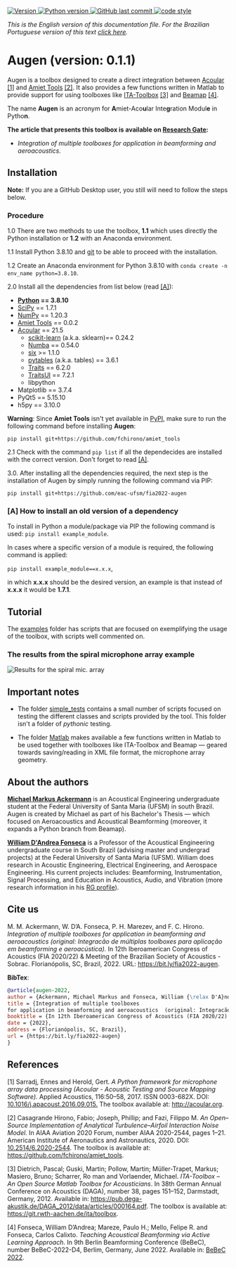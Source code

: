 <p align="left">
  <a href="https://github.com/eac-ufsm/augen/" target="_blank">
    <img alt="Version" src="https://img.shields.io/badge/Version-0.1.1-brightgreen">
  </a>

  <a href="https://www.python.org/downloads/release/python-3810/" target="_blank">
    <img alt="Python version" src="https://img.shields.io/badge/Python-3.8.10-blue">
  </a>

  <a href="https://github.com/eac-ufsm/augen/commits/master" target="_blank">
    <img src="https://img.shields.io/github/last-commit/eac-ufsm/augen" alt="GitHub last commit">
  </a>

  <a href="https://github.com/psf/black" target="_blank">
    <img alt="code style" src="https://img.shields.io/badge/code style-black-black">
  </a>
</p>

*This is the English version of this documentation file. For the Brazilian Portuguese version of this text [click here](README_PT-BR.md).*

# Augen (version: 0.1.1)

Augen is a toolbox designed to create a direct integration between [Acoular](https://github.com/acoular/acoular) [[1]](#1) and [Amiet Tools](https://github.com/fchirono/amiet_tools) [[2]](#2). It also provides a few functions written in Matlab to provide support for using toolboxes like [ITA-Toolbox](https://git.rwth-aachen.de/ita/toolbox) [[3]](#3) and [Beamap](https://github.com/eac-ufsm/beamap) [[4]](#4).

The name **Augen** is an acronym for **A**miet-Aco**u**lar Inte**g**ration Modul**e** in Pytho**n**.

**The article that presents this toolbox is available on [Research Gate](https://www.researchgate.net/publication/363031873_Integracao_de_multiplas_toolboxes_para_aplicacao_em_beamforming_e_aeroacustica):**

- *Integration of multiple toolboxes for application in beamforming and aeroacoustics.*

## Installation

**Note:** If you are a GitHub Desktop user, you still will need to follow the steps below.

### Procedure

1.0 There are two methods to use the toolbox, **1.1** which uses directly the Python installation or **1.2** with an Anaconda environment.

1.1 Install Python 3.8.10 and [git](https://git-scm.com/) to be able to proceed with the installation.

1.2 Create an Anaconda environment for Python 3.8.10 with ```conda create -n env_name python=3.8.10```.

2.0 Install all the dependencies from list below (read [[A]](#A)):
- **[Python](https://www.python.org/downloads/release/python-3810/) == 3.8.10**
- [SciPy](https://scipy.org/) == 1.7.1
- [NumPy](https://numpy.org/) == 1.20.3
- [Amiet Tools](https://github.com/fchirono/amiet_tools) == 0.0.2
- [Acoular](https://github.com/acoular/acoular) == 21.5
  - [scikit-learn](https://scikit-learn.org/stable/) (a.k.a. sklearn)== 0.24.2
  - [Numba](https://numba.pydata.org/) == 0.54.0
  - [six](https://github.com/benjaminp/six) >= 1.1.0
  - [pytables](https://github.com/PyTables/PyTables) (a.k.a. tables) == 3.6.1
  - [Traits](https://docs.enthought.com/traits/index.html) == 6.2.0
  - [TraitsUI](https://docs.enthought.com/traitsui/) == 7.2.1
  - libpython
- Matplotlib == 3.7.4
- PyQt5 == 5.15.10
- h5py == 3.10.0

**Warning**: Since **Amiet Tools** isn't yet available in [PyPI](https://pypi.org/), make sure to run the following command before installing **Augen**:

```pip install git+https://github.com/fchirono/amiet_tools```

2.1 Check with the command ```pip list``` if all the dependecides are installed with the correct version. Don't forget to read [[A]](#A).

3.0. After installing all the dependencies required, the next step is the installation of Augen by simply running the following command via PIP:

```pip install git+https://github.com/eac-ufsm/fia2022-augen```


### <a id="A">[A]</a> How to install an old version of a dependency 

To install in Python a module/package via PIP the following command is used:
```pip install example_module```.

In cases where a specific version of a module is required, the following command is applied:

```pip install example_module==x.x.x```,

in which **x.x.x** should be the desired version, an example is that instead of **x.x.x** it would be **1.7.1**.

## Tutorial

The [examples](examples) folder has scripts that are focused on exemplifying the usage of the toolbox, with scripts well commented on.

### The results from the spiral microphone array example

![Results for the spiral mic. array](examples/fia22/images/Spiral_MicArray.png)

## Important notes

- The folder [simple_tests](simple_tests) contains a small number of scripts focused on testing the different classes and scripts provided by the tool. This folder isn't a folder of *pythonic* testing.

- The folder [Matlab](matlab) makes available a few functions written in Matlab to be used together with toolboxes like ITA-Toolbox and Beamap — geared towards saving/reading in XML file format, the microphone array geometry.

## About the authors

**[Michael Markus Ackermann](https://www.researchgate.net/profile/Michael-Ackermann-3)** is an Acoustical Engineering undergraduate student at the Federal University of Santa Maria (UFSM) in south Brazil. Augen is created by Michael as part of his Bachelor's Thesis — which focused on Aeroacoustics and Acoustical Beamforming (moreover, it expands a Python branch from Beamap).

**[William D'Andrea Fonseca](https://www.researchgate.net/profile/William-Fonseca-4)** is a Professor of the Acoustical Engineering undergraduate course in South Brazil (advising master and undergrad projects) at the Federal University of Santa Maria (UFSM). William does research in Acoustic Engineering, Electrical Engineering, and Aerospace Engineering. His current projects includes: Beamforming, Instrumentation, Signal Processing, and Education in Acoustics, Audio, and Vibration (more research information in his [RG profile](http://will.eng.br)).

## Cite us

M. M. Ackermann, W. D’A. Fonseca, P. H. Marezev, and F. C. Hirono. *Integration of multiple toolboxes for application in beamforming and aeroacoustics  (original: Integracão de múltiplas toolboxes para aplicação em beamforming e aeroacústica).* In 12th Iberoamerican Congress of Acoustics (FIA 2020/22) & Meeting of the Brazilian Society of Acoustics - Sobrac. Florianópolis, SC, Brazil, 2022. URL: <https://bit.ly/fia2022-augen>.

**BibTex**:

```bibtex
@article{augen-2022,
author = {Ackermann, Michael Markus and Fonseca, William {\relax D'A}ndrea, and Mareze, Paulo Henrique and Casagrande Hirono, Fábio},
title = {Integration of multiple toolboxes
for application in beamforming and aeroacoustics  (original: Integracão de múltiplas toolboxes para aplicação em beamforming e aeroacústica)},
booktitle = {In 12th Iberoamerican Congress of Acoustics (FIA 2020/22) \& Meeting of the Brazilian Society of Acoustics - Sobrac.},
date = {2022},
address = {Florianópolis, SC, Brazil},
url = {https://bit.ly/fia2022-augen}
}
```

## References

<a id="1">[1]</a> Sarradj, Ennes and Herold, Gert. *A Python framework for microphone array data processing (Acoular - Acoustic Testing and Source Mapping Software).* Applied Acoustics, 116:50–58, 2017. ISSN 0003-682X. DOI: [10.1016/j.apacoust.2016.09.015.](https://doi.org/10.1016/j.apacoust.2016.09.015.) The toolbox available at: <http://acoular.org>.

<a id="2">[2]</a> Casagrande Hirono, Fabio; Joseph, Phillip; and Fazi, Filippo M. *An Open–Source Implementation of Analytical Turbulence–Airfoil Interaction Noise Model*. In AIAA Aviation 2020 Forum, number AIAA 2020-2544, pages 1–21. American Institute of Aeronautics and Astronautics, 2020. DOI: [10.2514/6.2020-2544](https://doi.org/10.2514/6.2020-2544). The toolbox is available at: <https://github.com/fchirono/amiet_tools>.

<a id="3">[3]</a> Dietrich, Pascal; Guski, Martin; Pollow, Martin; Müller-Trapet, Markus; Masiero, Bruno; Scharrer, Ro man and Vorlaender, Michael. *ITA-Toolbox – An Open Source Matlab Toolbox for Acousticians*. In 38th German Annual Conference on Acoustics (DAGA), number 38, pages 151–152, Darmstadt, Germany, 2012. Available in: <https://pub.dega-akustik.de/DAGA_2012/data/articles/000164.pdf>. The toolbox is available at: <https://git.rwth-aachen.de/ita/toolbox>.

<a id="4">[4]</a> Fonseca, William D’Andrea; Mareze, Paulo H.; Mello, Felipe R. and Fonseca, Carlos Calixto. *Teaching Acoustical Beamforming via Active Learning Approach*. In 9th Berlin Beamforming Conference (BeBeC), number BeBeC-2022-D4, Berlim, Germany, June 2022. Available in: [BeBeC 2022](https://bit.ly/bebec2022).
